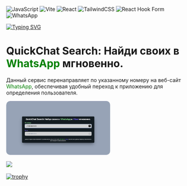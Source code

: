 
![JavaScript](https://img.shields.io/badge/javascript-%23323330.svg?style=for-the-badge&logo=javascript&logoColor=%23F7DF1E) ![Vite](https://img.shields.io/badge/vite-%23646CFF.svg?style=for-the-badge&logo=vite&logoColor=white) ![React](https://img.shields.io/badge/react-%2320232a.svg?style=for-the-badge&logo=react&logoColor=%2361DAFB) ![TailwindCSS](https://img.shields.io/badge/tailwindcss-%2338B2AC.svg?style=for-the-badge&logo=tailwind-css&logoColor=white) ![React Hook Form](https://img.shields.io/badge/React%20Hook%20Form-%23EC5990.svg?style=for-the-badge&logo=reacthookform&logoColor=white) ![WhatsApp](https://img.shields.io/badge/WhatsApp-25D366?style=for-the-badge&logo=whatsapp&logoColor=white)


<!---Пример кода-->
[![Typing SVG](https://readme-typing-svg.herokuapp.com?color=%2336BCF7&lines=QuickChat+Search)](https://git.io/typing-svg)

<h1> QuickChat Search: Найди своих в <span style="color: green;" >WhatsApp</span>  мгновенно. </h1>

<p>Данный сервис перенаправляет по указанному номеру на веб-сайт <span style="color: green;" >WhatsApp</span>, обеспечивая удобный переход к приложению для определения пользователя. </p>

<div style="border-radius: 10px; overflow: hidden;">
  <img src="./public/img_search.png" alt="Alt img" style="border-radius: 10px;" width="280" height="auto">
</div>


![](http://github-profile-summary-cards.vercel.app/api/cards/repos-per-language?username=matyha345&theme=algolia)

[![trophy](https://github-profile-trophy.vercel.app/?username=matyha345)](https://github.com/matyha345/github-profile-trophy)